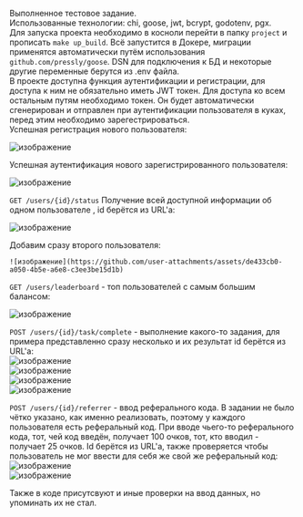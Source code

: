 Выполненное тестовое задание.  
Использованные технологии: chi, goose, jwt, bcrypt, godotenv, pgx.  
Для запуска проекта необходимо в косноли перейти в папку `project` и прописать `make up_build`. Всё запустится в Докере, миграции применятся автоматически путём использования `github.com/pressly/goose`.
DSN для подключения к БД и некоторые другие переменные берутся из .env файла.  
В проекте доступна функция аутентификации и регистрации, для доступа к ним не обязательно иметь JWT токен. 
Для доступа ко всем остальным путям необходимо токен. Он будет автоматически сгенерирован и отправлен при аутентификации пользователя в куках, перед этим необходимо зарегестрироваться.  
Успешная регистрация нового пользователя:  
  
![изображение](https://github.com/user-attachments/assets/8cb302b7-0050-43fa-ba58-2c878a021e24)  

Успешная аутентификация нового зарегистрированного пользователя:  

  ![изображение](https://github.com/user-attachments/assets/8439e6c6-499e-4212-a0dc-9218da87db48)  

`GET /users/{id}/status` Получение всей доступной информации об одном пользователе , id берётся из URL'a:    

  ![изображение](https://github.com/user-attachments/assets/1988bcac-23b3-42fc-be97-c9f222cfb5f5)  

  Добавим сразу второго пользователя:  

    ![изображение](https://github.com/user-attachments/assets/de433cb0-a050-4b5e-a6e8-c3ee3be15d1b)  

 `GET /users/leaderboard` - топ пользователей с самым большим балансом:  

   ![изображение](https://github.com/user-attachments/assets/d57a22db-e203-4a73-93a3-19e2d9b844e1)  

 `POST /users/{id}/task/complete` - выполнение какого-то задания, для примера представленно сразу несколько и их результат id берётся из URL'a:  
   ![изображение](https://github.com/user-attachments/assets/dcdbf492-694b-4db3-9205-9c11cacb9f11)  
   ![изображение](https://github.com/user-attachments/assets/1764cfb9-d875-4d6e-882c-929aaae4a697)  
   ![изображение](https://github.com/user-attachments/assets/73eef753-629f-4cb0-ac59-721473d95f12)   
   ![изображение](https://github.com/user-attachments/assets/22ecd4a6-ed91-41fe-b99f-154b60c5b41b)  
   
`POST /users/{id}/referrer` - ввод реферального кода. В задании не было чётко указано, как именно реализовать, поэтому у каждого пользователя есть реферальный код.
При вводе чьего-то реферального кода, тот, чей код введён, получает 100 очков, тот, кто вводил - получает 25 очков. Id берётся из URL'a, также проверяется чтобы пользователь не мог ввести для себя же свой же реферальный код:  
![изображение](https://github.com/user-attachments/assets/848ba847-cd9c-4778-ae66-3a1ecf68dbf7)  
![изображение](https://github.com/user-attachments/assets/d63f8b48-29f1-4e82-b3de-515c4c3634ae)  

  Также в коде присутсвуют и иные проверки на ввод данных, но упоминать их не стал.  







   

